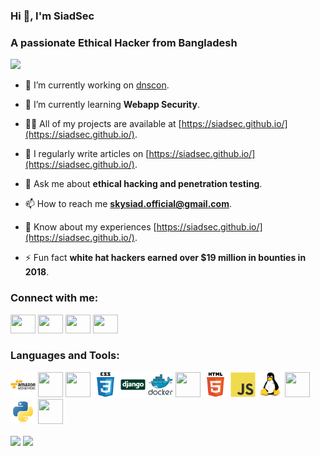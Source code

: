 ### Hi 👋, I'm SiadSec
### A passionate Ethical Hacker from Bangladesh

![](https://komarev.com/ghpvc/?username=siadsec&label=Profile%20views&color=0e75b6&style=flat)

- 🔭 I’m currently working on [dnscon](https://github.com/SIADSEC/dnscon).

- 🌱 I’m currently learning **Webapp Security**.

- 👨‍💻 All of my projects are available at [https://siadsec.github.io/](https://siadsec.github.io/).

- 📝 I regularly write articles on [https://siadsec.github.io/](https://siadsec.github.io/).

- 💬 Ask me about **ethical hacking and penetration testing**.

- 📫 How to reach me **skysiad.official@gmail.com**.

- 📄 Know about my experiences [https://siadsec.github.io/](https://siadsec.github.io/).

- ⚡ Fun fact **white hat hackers earned over $19 million in bounties in 2018**.

### Connect with me:

<a href="https://dev.to/siadsec"><img src="https://raw.githubusercontent.com/rahuldkjain/github-profile-readme-generator/master/src/images/icons/Social/devto.svg" height="30" width="40" /></a>
<a href="https://twitter.com/siad_sky"><img src="https://raw.githubusercontent.com/rahuldkjain/github-profile-readme-generator/master/src/images/icons/Social/twitter.svg" height="30" width="40" /></a>
<a href="https://linkedin.com/in/tanvir-rayhan"><img src="https://raw.githubusercontent.com/rahuldkjain/github-profile-readme-generator/master/src/images/icons/Social/linked-in-svg" height="30" width="40" /></a>
<a href="https://www.leetcode.com/user8275e"><img src="https://raw.githubusercontent.com/rahuldkjain/github-profile-readme-generator/master/src/images/icons/Social/leet-code.svg" height="30" width="40" /></a>


### Languages and Tools:
<a href="https://aws.amazon.com"> <img src="https://raw.githubusercontent.com/devicons/devicon/master/icons/amazonwebservices/amazonwebservices-original-wordmark.svg" width="40" height="40"/></a>
<a href="https://azure.microsoft.com/en-in/"> <img src="https://www.vectorlogo.zone/logos/microsoft_azure/microsoft_azure-icon.svg" width="40" height="40"/></a>
<a href="https://www.gnu.org/software/bash/"> <img src="https://www.vectorlogo.zone/logos/gnu_bash/gnu_bash-icon.svg" width="40" height="40"/></a>
<a href="https://www.w3schools.com/css/"> <img src="https://raw.githubusercontent.com/devicons/devicon/master/icons/css3/css3-original-wordmark.svg" width="40" height="40"/></a>
<a href="https://www.djangoproject.com/"> <img src="https://raw.githubusercontent.com/devicons/devicon/master/icons/django/django-original.svg" width="40" height="40"/></a>
<a href="https://www.docker.com/"> <img src="https://raw.githubusercontent.com/devicons/devicon/master/icons/docker/docker-original-wordmark.svg" width="40" height="40"/></a>
<a href="https://cloud.google.com"> <img src="https://www.vectorlogo.zone/logos/google_cloud/google_cloud-icon.svg" width="40" height="40"/></a>
<a href="https://www.w3.org/html/"> <img src="https://raw.githubusercontent.com/devicons/devicon/master/icons/html5/html5-original-wordmark.svg" width="40" height="40"/></a>
<a href="https://developer.mozilla.org/en-US/docs/Web/JavaScript"> <img src="https://raw.githubusercontent.com/devicons/devicon/master/icons/javascript/javascript-original.svg" width="40" height="40"/></a>
<a href="https://www.linux.org/"> <img src="https://raw.githubusercontent.com/devicons/devicon/master/icons/linux/linux-original.svg" width="40" height="40"/></a>
<a href="https://postman.com"> <img src="https://www.vectorlogo.zone/logos/getpostman/getpostman-icon.svg" width="40" height="40"/></a>
<a href="https://www.python.org"> <img src="https://raw.githubusercontent.com/devicons/devicon/master/icons/python/python-original.svg" width="40" height="40"/></a>
<a href="https://www.selenium.dev"> <img src="https://raw.githubusercontent.com/detain/svg-logos/780f25886640cef088af994181646db2f6b1a3f8/svg/selenium-logo.svg" width="40" height="40"/></a>

<img align="center" src="https://github-readme-stats.vercel.app/api/top-langs?username=siadsec&show_icons=true&locale=en&layout=compact"/>

<img align="center" src="https://github-readme-streak-stats.herokuapp.com/?user=siadsec&"/>
